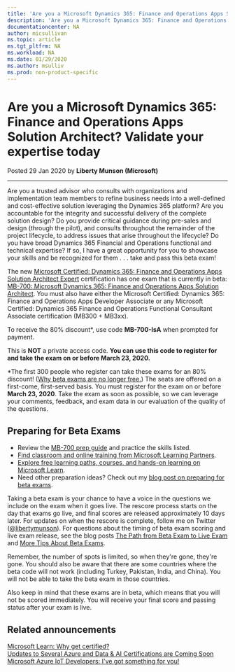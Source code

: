 ```yaml
---
title: 'Are you a Microsoft Dynamics 365: Finance and Operations Apps Solution Architect? Validate your expertise today | Microsoft Docs'
description: 'Are you a Microsoft Dynamics 365: Finance and Operations Apps Solution Architect? Validate your expertise today'
documentationcenter: NA 
author: micsullivan
ms.topic: article
ms.tgt_pltfrm: NA
ms.workload: NA
ms.date: 01/29/2020
ms.author: msulliv
ms.prod: non-product-specific
---
```

# Are you a Microsoft Dynamics 365: Finance and Operations Apps Solution Architect? Validate your expertise today

Posted 29 Jan 2020 by **Liberty Munson (Microsoft)**

___

Are you a trusted advisor who consults with organizations and implementation team members to refine business needs into a well-defined and cost-effective solution leveraging the Dynamics 365 platform? Are you accountable for the integrity and successful delivery of the complete solution design? Do you provide critical guidance during pre-sales and design (through the pilot), and consults throughout the remainder of the project lifecycle, to address issues that arise throughout the lifecycle? Do you have broad Dynamics 365 Financial and Operations functional and technical expertise? If so, I have a great opportunity for you to showcase your skills and be recognized for them . . . take and pass this beta exam!

The new [Microsoft Certified: Dynamics 365: Finance and Operations Apps Solution Architect Expert](https://docs.microsoft.com/learn/certifications/d365-finance-and-operations-apps-solution-architect-expert?WT.mc_id=mb700_MB700blog_cert_foappssolnarch-blog-wwl) certification has one exam that is currently in beta: [MB-700: Microsoft Dynamics 365: Finance and Operations Apps Solution Architect](https://docs.microsoft.com/learn/certifications/exams/mb-700?WT.mc_id=mb700_MB700blog_cert-exammb700-blog-wwl). You must also have either the Microsoft Certified: Dynamics 365: Finance and Operations Apps Developer Associate or any Microsoft Certified: Dynamics 365 Finance and Operations Functional Consultant Associate certification (MB300 + MB3xx).

To receive the 80% discount*, use code **MB-700-IsA** when prompted for payment.

This is **NOT** a private access code. **You can use this code to register for and take the exam on or before March 23, 2020.**

*The first 300 people who register can take these exams for an 80% discount! ([Why beta exams are no longer free.](https://www.microsoft.com/en-us/learning/community-blog-post.aspx?BlogId=8&Id=374922)) The seats are offered on a first-come, first-served basis. You must register for the exam on or before **March 23, 2020**. Take the exam as soon as possible, so we can leverage your comments, feedback, and exam data in our evaluation of the quality of the questions.

## Preparing for Beta Exams

- Review the [MB-700 prep guide](https://docs.microsoft.com/learn/certifications/exams/mb-700?WT.mc_id=mb700_MB700blog_cert-exammb700-blog-wwl) and practice the skills listed.
- [Find classroom and online training from Microsoft Learning Partners](https://www.microsoft.com/en-us/learning/course-list.aspx).
- [Explore free learning paths, courses, and hands-on learning on Microsoft Learn](https://docs.microsoft.com/learn/browse).
- Need other preparation ideas? Check out my [blog post on preparing for beta exams](https://www.microsoft.com/en-us/learning/community-blog-post.aspx?BlogId=8&Id=374544).

Taking a beta exam is your chance to have a voice in the questions we include on the exam when it goes live. The rescore process starts on the day that exams go live, and final scores are released approximately 10 days later. For updates on when the rescore is complete, follow me on Twitter ([@libertymunson](https://twitter.com/LibertyMunson)). For questions about the timing of beta exam scoring and live exam release, see the blog posts [The Path from Beta Exam to Live Exam](https://www.microsoft.com/en-us/learning/community-blog-post.aspx?BlogId=8&Id=374675) and [More Tips About Beta Exams](https://www.microsoft.com/en-us/learning/community-blog-post.aspx?BlogId=8&Id=374723).

Remember, the number of spots is limited, so when they're gone, they're gone. You should also be aware that there are some countries where the beta code will not work (including Turkey, Pakistan, India, and China). You will not be able to take the beta exam in those countries.

Also keep in mind that these exams are in beta, which means that you will not be scored immediately. You will receive your final score and passing status after your exam is live.

## Related announcements

[Microsoft Learn: Why get certified?](https://www.microsoft.com/en-us/learning/community-blog-post.aspx?BlogId=8&Id=375280)  
[Updates to Several Azure and Data & AI Certifications are Coming Soon](https://www.microsoft.com/en-us/learning/community-blog-post.aspx?BlogId=8&Id=375281)  
[Microsoft Azure IoT Developers: I've got something for you!](https://www.microsoft.com/en-us/learning/community-blog-post.aspx?BlogId=8&Id=375252)